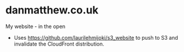 # danmatthew.co.uk
My website - in the open

- Uses https://github.com/laurilehmijoki/s3_website to push to S3 and invalidate the CloudFront distribution.

